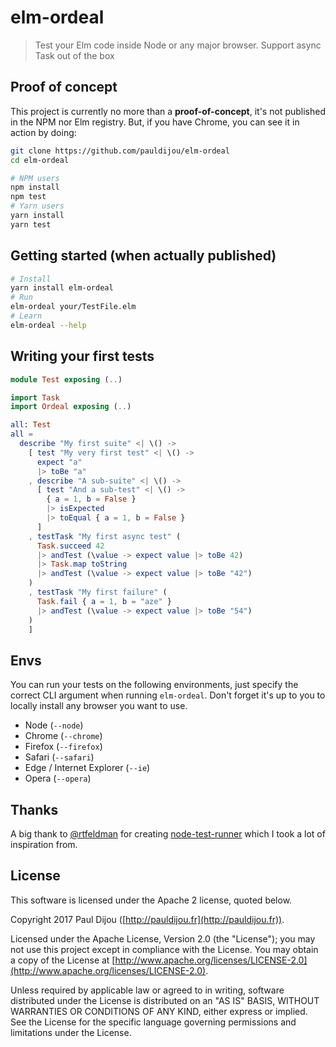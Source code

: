 # elm-ordeal

> Test your Elm code inside Node or any major browser. Support async Task out of the box

## Proof of concept

This project is currently no more than a **proof-of-concept**, it's not published in the NPM nor Elm registry. But, if you have Chrome, you can see it in action by doing:

```bash
git clone https://github.com/pauldijou/elm-ordeal
cd elm-ordeal

# NPM users
npm install
npm test
# Yarn users
yarn install
yarn test
```

## Getting started (when actually published)

```bash
# Install
yarn install elm-ordeal
# Run
elm-ordeal your/TestFile.elm
# Learn
elm-ordeal --help
```

## Writing your first tests

```elm
module Test exposing (..)

import Task
import Ordeal exposing (..)

all: Test
all =
  describe "My first suite" <| \() ->
    [ test "My very first test" <| \() ->
      expect "a"
      |> toBe "a"
    , describe "A sub-suite" <| \() ->
      [ test "And a sub-test" <| \() ->
        { a = 1, b = False }
        |> isExpected
        |> toEqual { a = 1, b = False }
      ]
    , testTask "My first async test" (
      Task.succeed 42
      |> andTest (\value -> expect value |> toBe 42)
      |> Task.map toString
      |> andTest (\value -> expect value |> toBe "42")
    )
    , testTask "My first failure" (
      Task.fail { a = 1, b = "aze" }
      |> andTest (\value -> expect value |> toBe "54")
    )
    ]
```

## Envs

You can run your tests on the following environments, just specify the correct CLI argument when running `elm-ordeal`. Don't forget it's up to you to locally install any browser you want to use.

- Node (`--node`)
- Chrome (`--chrome`)
- Firefox (`--firefox`)
- Safari (`--safari`)
- Edge / Internet Explorer (`--ie`)
- Opera (`--opera`)

## Thanks

A big thank to [@rtfeldman](https://github.com/gaearon) for creating [node-test-runner](https://github.com/rtfeldman/node-test-runner) which I took a lot of inspiration from.

## License

This software is licensed under the Apache 2 license, quoted below.

Copyright 2017 Paul Dijou ([http://pauldijou.fr](http://pauldijou.fr)).

Licensed under the Apache License, Version 2.0 (the "License"); you may not use this project except in compliance with the License. You may obtain a copy of the License at [http://www.apache.org/licenses/LICENSE-2.0](http://www.apache.org/licenses/LICENSE-2.0).

Unless required by applicable law or agreed to in writing, software distributed under the License is distributed on an "AS IS" BASIS, WITHOUT WARRANTIES OR CONDITIONS OF ANY KIND, either express or implied. See the License for the specific language governing permissions and limitations under the License.
